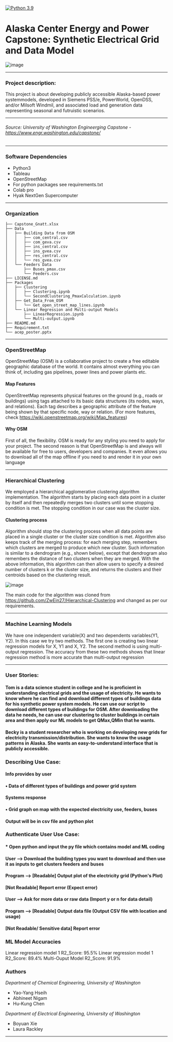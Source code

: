 [![Python 3.9](https://img.shields.io/badge/python-3.7+-orange.svg)](https://www.python.org/download/releases/3.9.0/)
# Alaska Center Energy and Power Capstone: Synthetic Electrical Grid and Data Model
![image](https://user-images.githubusercontent.com/19913928/172478159-d85c14f7-3cda-490b-bc8d-3698920945e2.png)

-----
### Project description:
This project is about developing publicly accessible Alaska-based power systemmodels, developed in Siemens PSS/e, PowerWorld, OpenDSS, and/or Milsoft Windmil, and associated load and generation data representing seasonal and futruistic scenarios.

-----
###### Source: University of Washington Engineerging Capstone - https://www.engr.washington.edu/capstone/
-----
### Software Dependencies
* Python3
* Tableau
* OpenStreetMap
*  For python packages see requirements.txt
*  Colab pro
*  Hyak NextGen Supercomputer
-----

### Organization
```
├── Capstone_Gnatt.xlsx
├── Data
│   ├── Building Data from OSM
│   │   ├── com_central.csv
│   │   ├── com_geva.csv
│   │   ├── ins_central.csv
│   │   ├── ins_gvea.csv
│   │   ├── res_central.csv
│   │   └── res_gvea.csv
│   └── Feeders Data
│       ├── Buses_pmax.csv
│       └── Feeders.csv
├── LICENSE.md
├── Packages
│   ├── Clustering
│   │   ├── Clustering.ipynb
│   │   └── SecondClustering_PmaxCalculation.ipynb
│   ├── Get_Data_From_OSM
│   │   └── Get_open_street_map_lines.ipynb
│   └── Linear Regression and Multi-output Models
│       ├── LinearRegression.ipynb
│       └── Multi-output.ipynb
├── README.md
├── Requirement.txt
└── acep_poster.pptx
```
-----
### OpenStreetMap

OpenStreetMap (OSM) is a collaborative project to create a free editable geographic database of the world. It contains almost everything you can think of, including gas pipelines, power lines and power plants etc.

#### Map Features
OpenStreetMap represents physical features on the ground (e.g., roads or buildings) using tags attached to its basic data structures (its nodes, ways, and     relations). Each tag describes a geographic attribute of the feature being shown by that specific node, way or relation. (For more features, check     https://wiki.openstreetmap.org/wiki/Map_features)

#### Why OSM

First of all, the flexibility. OSM is ready for any styling you need to apply for your project. The second reason is that OpenStreetMap is and always will be available for free to users, developers and companies. It even allows you to download all of the map offline if you need to and render it in your own language

-----

### Hierarchical Clustering
We employed a hierarchical agglomerative clustering algorithm implementation. The algorithm starts by placing each data point in a cluster by itself and then repeatedly merges two clusters until some stopping condition is met. The stopping condition in our case was the cluster size. 
#### Clustering process
Algorithm should stop the clustering process when all data points are placed in a single cluster or the cluster size condition is met. Algorithm also keeps track of the merging process: for each merging step, remembers which clusters are merged to produce which new cluster. Such information is similar to a dendrogram (e.g., shown below), except that dendrogram also remembers the distance of two clusters when they are merged. With the above information, this algorithm can then allow users to specify a desired number of clusters k or the cluster size, and returns the clusters and their centroids based on the clustering result. 

![image](https://user-images.githubusercontent.com/19913928/172250114-c117211f-c975-4557-af56-9571916a6a6a.png)


The main code for the algorithm was cloned from https://github.com/ZwEin27/Hierarchical-Clustering and changed as per our requirements. 

-----
### Machine Learning Models
We have one independent variable(X) and two dependents variables(Y1, Y2). In this case we try two methods. The first one is creating two linear regression models for X, Y1 and X, Y2. The second method is using multi-output regression. The accuracy from these two methods shows that linear regression method is more accurate than multi-output regression

-----

### User Stories:

#### Tom is a data science student in college and he is proficient in understanding electrical grids and the usage of electricity. He wants to know where he can find and download different types of buildings data for his synthetic power system models. He can use our script to download different types of buildings for OSM. After downloading the data he needs, he can use our clustering to cluster buildings in certain area and then apply our ML models to get QMax,QMin that he wants.  
#### Becky is a student researcher who is working on developing new grids for electricity transmission/distribution. She wants to know the usage patterns in Alaska. She wants an easy-to-understand interface that is publicly accessible.

### Describing Use Case:

#### Info provides by user
#### •	Data of different types of buildings and power grid system
#### Systems response
#### •	Grid graph on map with the expected electricity use, feeders, buses
#### Output will be in csv file and python plot

### Authenticate User Use Case:
#### * Open python and input the py file which contains model and ML coding
#### User --> Download the building types you want to download and then use it as inputs to get clusters feeders and buses
#### Program --> [Readable] Output plot of the electricity grid (Python's Plot)
####             [Not Readable] Report error (Expect error)
#### User --> Ask for more data or raw data (Import y or n for data detail)
#### Program --> [Readable] Output data file  (Output CSV file with location and usage)
####	           [Not Readable/ Sensitive data] Report error

### ML Model Accuracies
Linear regression model 1 R2_Score: 95.5%
Linear regression model 1 R2_Score: 89.4%
Multi-Ouput Model R2_Score: 91.9% 

### Authors

*Department of Chemical Engineering, University of Washington*
* Yao-Yang Hseih 
* Abhineet Nigam 
* Hu-Kung Chen

*Department of Electrical Engineering, University of Washington*
* Boyuan Xie 
* Laura Rackley

-----
